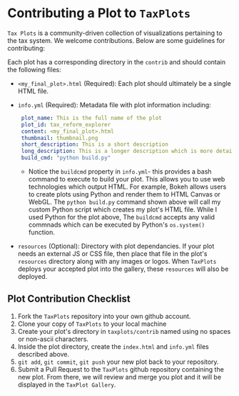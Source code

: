 # Contributing a Plot to `TaxPlots`

`Tax Plots` is a community-driven collection of visualizations pertaining to the tax system. We welcome contributions. Below are some guidelines for contributing:

Each plot has a corresponding directory in the `contrib` and should contain the following files:

 - `<my_final_plot>.html` (Required): Each plot should ultimately be a single HTML file.

 - `info.yml` (Required): Metadata file with plot information including:
   ```yml
	plot_name: This is the full name of the plot
	plot_id: tax_reform_explorer
	content: <my_final_plot>.html
	thumbnail: thumbnail.png
	short_description: This is a short description
	long_description: This is a longer description which is more detailed about the relevant take-aways from the plot.
	build_cmd: "python build.py"
   ```
   - Notice the `buildcmd` property in `info.yml`- this provides a bash command to execute to build your plot. This allows you to use web technologies which output HTML.  For example, Bokeh allows users to create plots using Python and render them to HTML Canvas or WebGL.  The `python build.py` command shown above will call my custom Python script which creates my plot's HTML file. While I used Python for the plot above, The `buildcmd` accepts any valid commnads which can be executed by Python's `os.system()` function.
    
 - `resources` (Optional): Directory with plot dependancies.  If your plot needs an external JS or CSS file, then place that file in the plot's `resources` directory along with any images or logos. When `TaxPlots` deploys your accepted plot into the gallery, these `resources` will also be deployed.

## Plot Contribution Checklist
1. Fork the `TaxPlots` repository into your own github account.
2. Clone your copy of `TaxPlots` to your local machine
3. Create your plot's directory in `taxplots/contrib` named using no spaces or non-ascii characters.
4. Inside the plot directory, create the `index.html` and `info.yml` files described above.
5. `git add`, `git commit`, `git push` your new plot back to your repository.
6. Submit a Pull Request to the `TaxPlots` github repository containing the new plot.  From there, we will review and merge you plot and it will be displayed in the `TaxPlot Gallery`.
